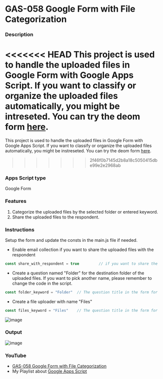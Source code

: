 # GAS-058 Google Form with File Categorization

### Description
<<<<<<< HEAD
This project is used to handle the uploaded files in Google Form with Google Apps Script. If you want to classify or organize the uploaded files automatically, you might be intreseted. You can try the deom form [here](https://forms.gle/FaYWFcbqSnzsFsCv6).
=======
This project is used to handle the uploaded files in Google Form with Google Apps Script. If you want to classify or organize the uploaded files automatically, you might be    instreseted. You can try the deom form [here](https://forms.gle/FaYWFcbqSnzsFsCv6).
>>>>>>> 2f46f0b7145d2b8a18c5050415dbe99e2e2968ab

### Apps Script type
Google Form

### Features
1. Categorize the uploaded files by the selected folder or entered keyword.
2. Share the uploaded files to the respondent.

### Instructions
Setup the form and update the consts in the main.js file if needed.
   * Enable email collection if you want to share the uploaded files with the respondent
   ```javascript
   const share_with_respondent = true         // if you want to share the uploaded file to the respondent, make sure email collection is enabled in the form
   ```
   * Create a question named "Folder" for the destination folder of the uploaded files. If you want to pick another name, please remember to change the code in the script.
   ```javascript
   const folder_keyword = "Folder"  // The question title in the form for the folder
   ```
   * Create a file uploader with name "Files"
   ```javascript
   const files_keyword = "Files"    // The question title in the form for the file uploader
   ```
![image](https://user-images.githubusercontent.com/16481229/87748247-f3ee9380-c827-11ea-86a2-b4a0cd0265da.png)

### Output
![image](https://user-images.githubusercontent.com/16481229/87748308-184a7000-c828-11ea-9e70-e2deecd98012.png)

### YouTube
* [GAS-058 Google Form with File Categorization](https://www.youtube.com/playlist?list=PLQhwjnEjYj8Bf_EZDrrcmkB9vcB9Sk3x0)
* My Playlist about [Google Apps Script](https://www.youtube.com/playlist?list=PLQhwjnEjYj8Bf_EZDrrcmkB9vcB9Sk3x0)
